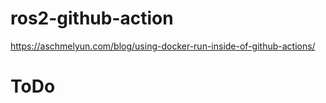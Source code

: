 # ros2-github-action

https://aschmelyun.com/blog/using-docker-run-inside-of-github-actions/

# ToDo
